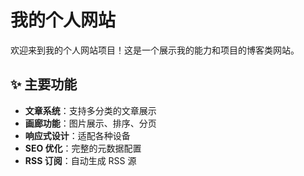 # 我的个人网站

欢迎来到我的个人网站项目！这是一个展示我的能力和项目的博客类网站。



## ✨ 主要功能

- **文章系统**：支持多分类的文章展示
- **画廊功能**：图片展示、排序、分页
- **响应式设计**：适配各种设备
- **SEO 优化**：完整的元数据配置
- **RSS 订阅**：自动生成 RSS 源

